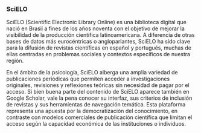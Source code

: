### SciELO

SciELO (Scientific Electronic Library Online) es una biblioteca digital que nació en Brasil a fines de los años noventa con el objetivo de mejorar la visibilidad de la producción científica latinoamericana. A diferencia de otras bases de datos más eurocéntricas o angloparlantes, SciELO ha sido clave para la difusión de revistas científicas en español y portugués, muchas de ellas centradas en problemas sociales y contextos específicos de nuestra región.

En el ámbito de la psicología, SciELO alberga una amplia variedad de publicaciones periódicas que permiten acceder a investigaciones originales, revisiones y reflexiones teóricas sin necesidad de pagar por el acceso. Si bien buena parte del contenido de SciELO aparece también en Google Scholar, vale la pena conocer su interfaz, sus criterios de inclusión de revistas y sus herramientas de navegación temática. Esta plataforma representa una apuesta por la democratización del conocimiento, en contraste con modelos comerciales de publicación científica que limitan el acceso según la capacidad económica de las instituciones o individuos.

